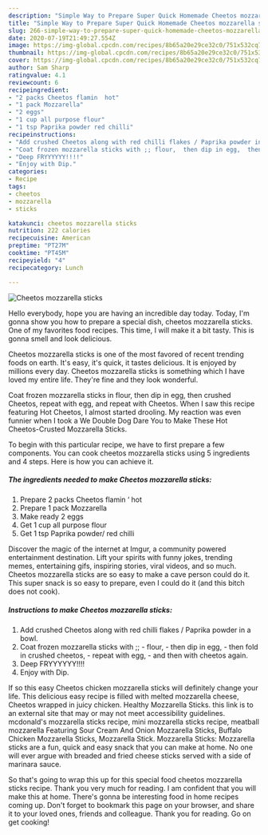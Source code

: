 ```yaml
---
description: "Simple Way to Prepare Super Quick Homemade Cheetos mozzarella sticks"
title: "Simple Way to Prepare Super Quick Homemade Cheetos mozzarella sticks"
slug: 266-simple-way-to-prepare-super-quick-homemade-cheetos-mozzarella-sticks
date: 2020-07-19T21:49:27.554Z
image: https://img-global.cpcdn.com/recipes/8b65a20e29ce32c0/751x532cq70/cheetos-mozzarella-sticks-recipe-main-photo.jpg
thumbnail: https://img-global.cpcdn.com/recipes/8b65a20e29ce32c0/751x532cq70/cheetos-mozzarella-sticks-recipe-main-photo.jpg
cover: https://img-global.cpcdn.com/recipes/8b65a20e29ce32c0/751x532cq70/cheetos-mozzarella-sticks-recipe-main-photo.jpg
author: Sam Sharp
ratingvalue: 4.1
reviewcount: 6
recipeingredient:
- "2 packs Cheetos flamin  hot"
- "1 pack Mozzarella"
- "2 eggs"
- "1 cup all purpose flour"
- "1 tsp Paprika powder red chilli"
recipeinstructions:
- "Add crushed Cheetos along with red chilli flakes / Paprika powder in a bowl."
- "Coat frozen mozzarella sticks with ;; flour,  then dip in egg,  then fold in crushed cheetos,  repeat with egg,  and then with cheetos again."
- "Deep FRYYYYYY!!!!"
- "Enjoy with Dip."
categories:
- Recipe
tags:
- cheetos
- mozzarella
- sticks

katakunci: cheetos mozzarella sticks 
nutrition: 222 calories
recipecuisine: American
preptime: "PT27M"
cooktime: "PT45M"
recipeyield: "4"
recipecategory: Lunch

---
```



![Cheetos mozzarella sticks](https://img-global.cpcdn.com/recipes/8b65a20e29ce32c0/751x532cq70/cheetos-mozzarella-sticks-recipe-main-photo.jpg)

Hello everybody, hope you are having an incredible day today. Today, I'm gonna show you how to prepare a special dish, cheetos mozzarella sticks. One of my favorites food recipes. This time, I will make it a bit tasty. This is gonna smell and look delicious.

Cheetos mozzarella sticks is one of the most favored of recent trending foods on earth. It's easy, it's quick, it tastes delicious. It is enjoyed by millions every day. Cheetos mozzarella sticks is something which I have loved my entire life. They're fine and they look wonderful.

Coat frozen mozzarella sticks in flour, then dip in egg, then crushed Cheetos, repeat with egg, and repeat with Cheetos. When I saw this recipe featuring Hot Cheetos, I almost started drooling. My reaction was even funnier when I took a We Double Dog Dare You to Make These Hot Cheetos-Crusted Mozzarella Sticks.


To begin with this particular recipe, we have to first prepare a few components. You can cook cheetos mozzarella sticks using 5 ingredients and 4 steps. Here is how you can achieve it.

<!--inarticleads1-->

##### The ingredients needed to make Cheetos mozzarella sticks:

1. Prepare 2 packs Cheetos flamin ‘ hot
1. Prepare 1 pack Mozzarella
1. Make ready 2 eggs
1. Get 1 cup all purpose flour
1. Get 1 tsp Paprika powder/ red chilli


Discover the magic of the internet at Imgur, a community powered entertainment destination. Lift your spirits with funny jokes, trending memes, entertaining gifs, inspiring stories, viral videos, and so much. Cheetos mozzarella sticks are so easy to make a cave person could do it. This super snack is so easy to prepare, even I could do it (and this bitch does not cook). 

<!--inarticleads2-->

##### Instructions to make Cheetos mozzarella sticks:

1. Add crushed Cheetos along with red chilli flakes / Paprika powder in a bowl.
1. Coat frozen mozzarella sticks with ;; - flour,  - then dip in egg,  - then fold in crushed cheetos,  - repeat with egg,  - and then with cheetos again.
1. Deep FRYYYYYY!!!!
1. Enjoy with Dip.


If so this easy Cheetos chicken mozzarella sticks will definitely change your life. This delicious easy recipe is filled with melted mozzarella cheese, Cheetos wrapped in juicy chicken. Healthy Mozzarella Sticks. this link is to an external site that may or may not meet accessibility guidelines. mcdonald&#39;s mozzarella sticks recipe, mini mozzarella sticks recipe, meatball mozzarella Featuring Sour Cream And Onion Mozzarella Sticks, Buffalo Chicken Mozzarella Sticks, Mozzarella Stick. Mozzarella Sticks: Mozzarella sticks are a fun, quick and easy snack that you can make at home. No one will ever argue with breaded and fried cheese sticks served with a side of marinara sauce. 

So that's going to wrap this up for this special food cheetos mozzarella sticks recipe. Thank you very much for reading. I am confident that you will make this at home. There's gonna be interesting food in home recipes coming up. Don't forget to bookmark this page on your browser, and share it to your loved ones, friends and colleague. Thank you for reading. Go on get cooking!
